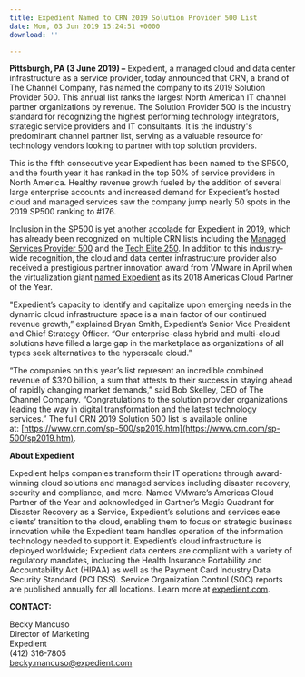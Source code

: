 ```yaml
---
title: Expedient Named to CRN 2019 Solution Provider 500 List
date: Mon, 03 Jun 2019 15:24:51 +0000
download: ''

---
```

**Pittsburgh, PA (3 June 2019) –** Expedient, a managed cloud and data center infrastructure as a service provider, today announced that CRN, a brand of The Channel Company, has named the company to its 2019 Solution Provider 500. This annual list ranks the largest North American IT channel partner organizations by revenue. The Solution Provider 500 is the industry standard for recognizing the highest performing technology integrators, strategic service providers and IT consultants. It is the industry's predominant channel partner list, serving as a valuable resource for technology vendors looking to partner with top solution providers.

This is the fifth consecutive year Expedient has been named to the SP500, and the fourth year it has ranked in the top 50% of service providers in North America. Healthy revenue growth fueled by the addition of several large enterprise accounts and increased demand for Expedient’s hosted cloud and managed services saw the company jump nearly 50 spots in the 2019 SP500 ranking to #176.

Inclusion in the SP500 is yet another accolade for Expedient in 2019, which has already been recognized on multiple CRN lists including the [Managed Services Provider 500](https://www.crn.com/news/managed-services/the-2019-managed-service-provider-500-complete-listing) and the [Tech Elite 250](https://www.crn.com/rankings-and-lists/te2019.htm). In addition to this industry-wide recognition, the cloud and data center infrastructure provider also received a prestigious partner innovation award from VMware in April when the virtualization giant [named Expedient](https://www.expedient.com/press-releases/expedient-wins-vmware-2018-regional-partner-innovation-award/) as its 2018 Americas Cloud Partner of the Year.

"Expedient’s capacity to identify and capitalize upon emerging needs in the dynamic cloud infrastructure space is a main factor of our continued revenue growth,” explained Bryan Smith, Expedient’s Senior Vice President and Chief Strategy Officer. “Our enterprise-class hybrid and multi-cloud solutions have filled a large gap in the marketplace as organizations of all types seek alternatives to the hyperscale cloud.”

“The companies on this year’s list represent an incredible combined revenue of $320 billion, a sum that attests to their success in staying ahead of rapidly changing market demands,” said Bob Skelley, CEO of The Channel Company. “Congratulations to the solution provider organizations leading the way in digital transformation and the latest technology services.” The full CRN 2019 Solution 500 list is available online at: [https://www.crn.com/sp-500/sp2019.htm](https://www.crn.com/sp-500/sp2019.htm).

**About Expedient**

Expedient helps companies transform their IT operations through award-winning cloud solutions and managed services including disaster recovery, security and compliance, and more. Named VMware’s Americas Cloud Partner of the Year and acknowledged in Gartner’s Magic Quadrant for Disaster Recovery as a Service, Expedient’s solutions and services ease clients’ transition to the cloud, enabling them to focus on strategic business innovation while the Expedient team handles operation of the information technology needed to support it. Expedient’s cloud infrastructure is deployed worldwide; Expedient data centers are compliant with a variety of regulatory mandates, including the Health Insurance Portability and Accountability Act (HIPAA) as well as the Payment Card Industry Data Security Standard (PCI DSS). Service Organization Control (SOC) reports are published annually for all locations. Learn more at [expedient.com](http://www.expedient.com/).

**CONTACT:**

Becky Mancuso  
Director of Marketing  
Expedient  
(412) 316-7805  
[becky.mancuso@expedient.com](mailto:becky.mancuso@expedient.com)